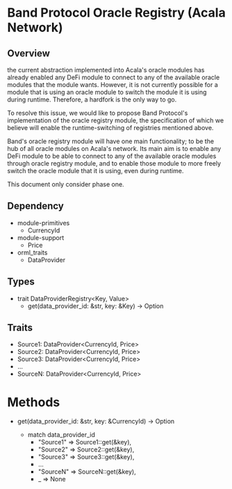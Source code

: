 # Band Protocol Oracle Registry (Acala Network)

## Overview

the current abstraction implemented into Acala's oracle modules has already enabled any DeFi module to connect to any of the available oracle modules that the module wants. However, it is not currently possible for a module that is using an oracle module to switch the module it is using during runtime. Therefore, a hardfork is the only way to go.

To resolve this issue, we would like to propose Band Protocol's implementation of the oracle registry module, the specification of which we believe will enable the runtime-switching of registries mentioned above. 

Band's oracle registry module will have one main functionality; to be the hub of all oracle modules on Acala's network. Its main aim is to enable any DeFi module to be able to connect to any of the available oracle modules through oracle registry module, and to enable those module to more freely switch the oracle module that it is using, even during runtime.

This document only consider phase one.

## Dependency

- module-primitives
  - CurrencyId
- module-support
  - Price
- orml_traits
  - DataProvider

## Types

- trait DataProviderRegistry<Key, Value>
  - get(data_provider_id: &str, key: &Key) -> Option<Value>


## Traits

- Source1: DataProvider<CurrencyId, Price>
- Source2: DataProvider<CurrencyId, Price>
- Source3: DataProvider<CurrencyId, Price>
- ...
- SourceN: DataProvider<CurrencyId, Price>

# Methods

- get(data_provider_id: &str, key: &CurrencyId) -> Option<Price>
    - match data_provider_id
      - "Source1" => Source1::get(&key),
      - "Source2" => Source2::get(&key),
      - "Source3" => Source3::get(&key),
      - ...
      - "SourceN" => SourceN::get(&key),
      - _ => None

